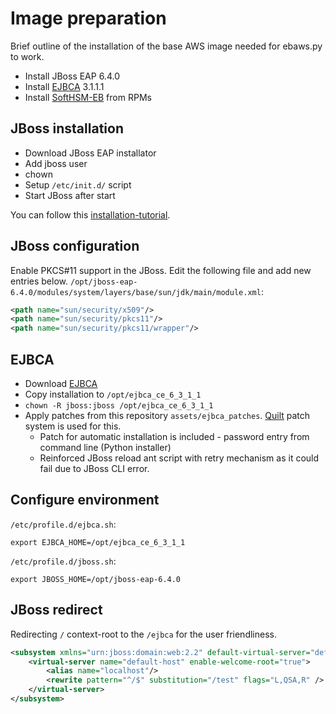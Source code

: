 # Image preparation

Brief outline of the installation of the base AWS image needed for ebaws.py to work.

* Install JBoss EAP 6.4.0
* Install [EJBCA] 3.1.1.1
* Install [SoftHSM-EB] from RPMs

## JBoss installation

* Download JBoss EAP installator
* Add jboss user
* chown
* Setup `/etc/init.d/` script
* Start JBoss after start

You can follow this [installation-tutorial].

## JBoss configuration

Enable PKCS#11 support in the JBoss. Edit the following file and add new entries below.
`/opt/jboss-eap-6.4.0/modules/system/layers/base/sun/jdk/main/module.xml`:

```xml
<path name="sun/security/x509"/>
<path name="sun/security/pkcs11"/>
<path name="sun/security/pkcs11/wrapper"/>
```

## EJBCA 

* Download [EJBCA]
* Copy installation to `/opt/ejbca_ce_6_3_1_1`
* `chown -R jboss:jboss /opt/ejbca_ce_6_3_1_1`
* Apply patches from this repository `assets/ejbca_patches`. [Quilt] patch system is used for this.
  * Patch for automatic installation is included - password entry from command line (Python installer)
  * Reinforced JBoss reload ant script with retry mechanism as it could fail due to JBoss CLI error.

## Configure environment

`/etc/profile.d/ejbca.sh`:

```
export EJBCA_HOME=/opt/ejbca_ce_6_3_1_1
```

`/etc/profile.d/jboss.sh`:

```
export JBOSS_HOME=/opt/jboss-eap-6.4.0
```

## JBoss redirect

Redirecting `/` context-root to the `/ejbca` for the user friendliness.

```xml
<subsystem xmlns="urn:jboss:domain:web:2.2" default-virtual-server="default-host" native="false">
    <virtual-server name="default-host" enable-welcome-root="true">
        <alias name="localhost"/>
        <rewrite pattern="^/$" substitution="/test" flags="L,QSA,R" />
    </virtual-server>
</subsystem>
```

[installation-tutorial]: https://www.rosehosting.com/blog/installing-and-setting-up-java-jboss-7-final-on-a-centos-6-linux-vps/
[SoftHSM-EB]: https://github.com/EnigmaBridge/SoftHSMv1/releases
[EJBCA]: https://www.ejbca.org/download.html
[Quilt]: https://en.wikipedia.org/wiki/Quilt_(software)


